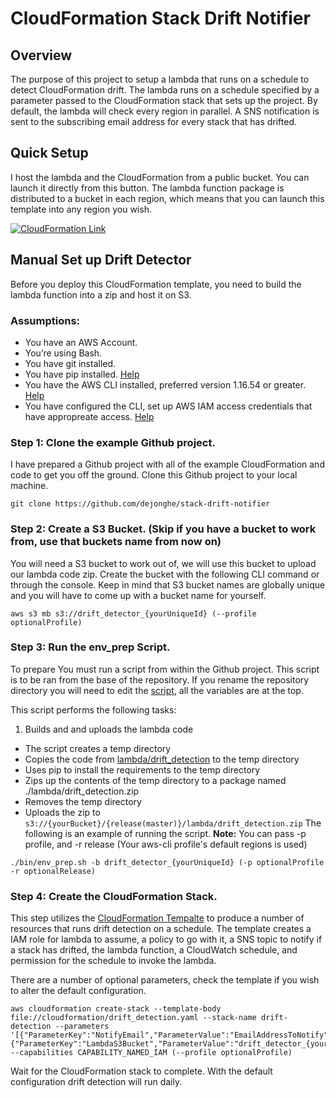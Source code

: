 # CloudFormation Stack Drift Notifier

## Overview
The purpose of this project to setup a lambda that runs on a schedule to detect CloudFormation drift. The lambda runs on a schedule specified by a parameter passed to the CloudFormation stack that sets up the project. By default, the lambda will check every region in parallel. A SNS notification is sent to the subscribing email address for every stack that has drifted. 

## Quick Setup
I host the lambda and the CloudFormation from a public bucket. You can launch it directly from this button. The lambda function package is distributed to a bucket in each region, which means that you can launch this template into any region you wish.

[![CloudFormation Link](https://s3.amazonaws.com/cloudformation-examples/cloudformation-launch-stack.png)](https://console.aws.amazon.com/cloudformation/home#/stacks/new?stackName=Stack-Drift-Notifier&templateURL=https://s3.amazonaws.com/stack-drift-notifier/master/cloudformation/drift_detection.yaml)

## Manual Set up Drift Detector 
Before you deploy this CloudFormation template, you need to build the lambda function into a zip and host it on S3. 

### Assumptions:
* You have an AWS Account.
* You’re using Bash.
* You have git installed.
* You have pip installed. [Help](https://pip.pypa.io/en/stable/installing/)
* You have the AWS CLI installed, preferred version 1.16.54 or greater. [Help](https://docs.aws.amazon.com/cli/latest/userguide/installing.html)
* You have configured the CLI, set up AWS IAM access credentials that have appropreate access. [Help](https://docs.aws.amazon.com/cli/latest/reference/configure/index.html)

### Step 1: Clone the example Github project.
I have prepared a Github project with all of the example CloudFormation and code to get you off the ground. Clone this Github project to your local machine.

```
git clone https://github.com/dejonghe/stack-drift-notifier
```

### Step 2: Create a S3 Bucket. (Skip if you have a bucket to work from, use that buckets name from now on)
You will need a S3 bucket to work out of, we will use this bucket to upload our lambda code zip. Create the bucket with the following CLI command or through the console. Keep in mind that S3 bucket names are globally unique and you will have to come up with a bucket name for yourself.
```
aws s3 mb s3://drift_detector_{yourUniqueId} (--profile optionalProfile)
```

### Step 3: Run the env_prep Script.
To prepare
You must run a script from within the Github project. This script is to be ran from the base of the repository. If you rename the repository directory you will need to edit the [script](./bin/env_prep.sh), all the variables are at the top.

This script performs the following tasks:
1. Builds and and uploads the lambda code
  * The script creates a temp directory
  * Copies the code from [lambda/drift_detection](./lambda/drift_detection/) to the temp directory
  * Uses pip to install the requirements to the temp directory
  * Zips up the contents of the temp directory to a package named ./lambda/drift_detection.zip
  * Removes the temp directory
  * Uploads the zip to `s3://{yourBucket}/{release(master)}/lambda/drift_detection.zip`
The following is an example of running the script. **Note:** You can pass -p profile, and -r release (Your aws-cli profile's default regions is used)
```
./bin/env_prep.sh -b drift_detector_{yourUniqueId} (-p optionalProfile -r optionalRelease)
```

### Step 4: Create the CloudFormation Stack.
This step utilizes the [CloudFormation Tempalte](./cloudformation/drift_detection.yaml) to produce a number of resources that runs drift detection on a schedule. The template creates a IAM role for lambda to assume, a policy to go with it, a SNS topic to notify if a stack has drifted, the lambda function, a CloudWatch schedule, and permission for the schedule to invoke the lambda. 

There are a number of optional parameters, check the template if you wish to alter the default configuration.
```
aws cloudformation create-stack --template-body file://cloudformation/drift_detection.yaml --stack-name drift-detection --parameters '[{"ParameterKey":"NotifyEmail","ParameterValue":"EmailAddressToNotify"},{"ParameterKey":"LambdaS3Bucket","ParameterValue":"drift_detector_{yourUniqueId}"}]' --capabilities CAPABILITY_NAMED_IAM (--profile optionalProfile)
```
Wait for the CloudFormation stack to complete. With the default configuration drift detection will run daily. 

